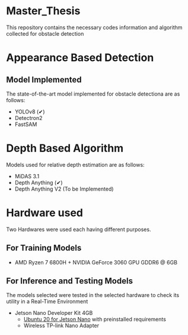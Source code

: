 # Master_Thesis
This repository contains the necessary codes information and algorithm collected for obstacle detection


# Appearance Based Detection
## Model Implemented
The state-of-the-art model implemented for obstacle detectiona are as follows:  
- YOLOv8 (✔)
- Detectron2
- FastSAM


# Depth Based Algorithm
Models used for relative depth estimation are as follows:
- MiDAS 3.1
- Depth Anything (✔)
- Depth Anything V2 (To be Implemented)


# Hardware used
Two Hardwares were used each having different purposes.

## For Training Models
-  AMD Ryzen 7 6800H + NVIDIA GeForce 3060 GPU GDDR6 @ 6GB

## For Inference and Testing Models 
The models selected were tested in the selected hardware to check its utility in a Real-Time Environment
- Jetson Nano Developer Kit 4GB
  - [Ubuntu 20 for Jetson Nano](https://github.com/Qengineering/Jetson-Nano-Ubuntu-20-image) with preinstalled requirements
  - Wireless TP-link Nano Adapter
 
  
